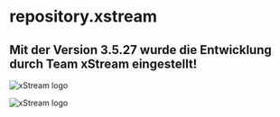 # repository.xstream

## Mit der Version 3.5.27 wurde die Entwicklung durch Team xStream eingestellt!

![xStream logo](https://raw.githubusercontent.com/streamxstream/plugin.video.xstream//nightly/icon.png)

![xStream logo](https://raw.githubusercontent.com/streamxstream/plugin.video.xstream//nightly/konsequenz.jpg)